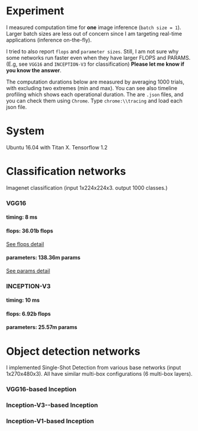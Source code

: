 # Experiment

I measured computation time for **one** image inference (`batch size = 1`). Larger batch sizes are less out of concern since I am targeting real-time applications (inference on-the-fly).

I tried to also report `flops` and `parameter sizes`. Still, I am not sure why some networks run faster even when they have larger FLOPS and PARAMS. (E.g, see `VGG16` and `INCEPTION-V3` for classification) **Please let me know if you know the answer**.

The computation durations below are measured by averaging 1000 trials, with excluding two extremes (min and max). You can see also timeline profiling which shows each operational duration. The are `.json` files, and you can check them using `Chrome`. Type `chrome:\\tracing` and load each json file.


# System

Ubuntu 16.04 with Titan X. Tensorflow 1.2

# Classification networks 

Imagenet classification (input 1x224x224x3. output 1000 classes.)

### VGG16

#### timing: 8 ms

#### flops: 36.01b flops
[See flops detail](vgg16_flops_detail.md)

#### parameters: 138.36m params
[See params detail](vgg16_params_detail.md)

### INCEPTION-V3

#### timing: 10 ms

#### flops: 6.92b flops

#### parameters: 25.57m params


# Object detection networks 

I implemented Single-Shot Detection from various base networks (input 1x270x480x3). All have similar multi-box configurations (6 multi-box layers).

### VGG16-based Inception

### Inception-V3--based Inception

### Inception-V1-based Inception
